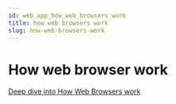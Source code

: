 ```yaml
---
id: web_app_how_web_browsers_work
title: how web browsers work
slug: how-web-browsers-work
---
```



# How web browser work

[Deep dive into How Web Browsers work](https://dev.to/ruppysuppy/deep-dive-into-how-web-browsers-work-with-illustrations-249b)
